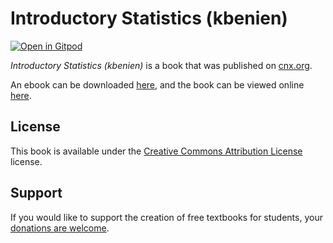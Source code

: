 # Introductory Statistics (kbenien)

[![Open in Gitpod](https://gitpod.io/button/open-in-gitpod.svg)](https://gitpod.io/from-referrer/)

_Introductory Statistics (kbenien)_ is a book that was published on [cnx.org](https://cnx.org/).

An ebook can be downloaded [here](https://github.com/cnx-user-books/cnxbook-introductory-statistics-kbenien/releases/latest), and the book can be viewed online [here](https://github.com/cnx-user-books/cnxbook-introductory-statistics-kbenien/releases/latest).

## License
This book is available under the [Creative Commons Attribution License](./LICENSE) license.

## Support
If you would like to support the creation of free textbooks for students, your [donations are welcome](https://riceconnect.rice.edu/donation/support-openstax-banner).
